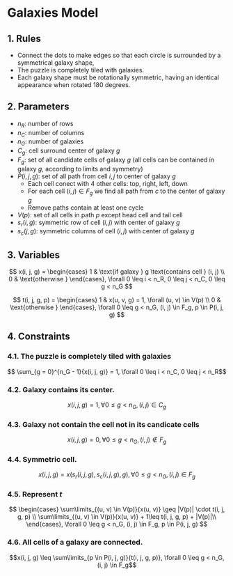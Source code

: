 # Galaxies Model
## 1. Rules
- Connect the dots to make edges so that each circle is surrounded by a symmetrical galaxy shape,
- The puzzle is completely tiled with galaxies.
- Each galaxy shape must be rotationally symmetric, having an identical appearance when rotated 180 degrees.

## 2. Parameters
- $n_R$: number of rows
- $n_C$: number of columns
- $n_G$: number of galaxies
- $C_g$: cell surround center of galaxy $g$
- $F_g$: set of all candidate cells of galaxy $g$ (all cells can be contained in galaxy $g$, according to limits and symmetry)
- $P(i, j, g)$: set of all path from cell $i, j$ to center of galaxy $g$
    - Each cell conect with 4 other cells: top, right, left, down
    - For each cell $(i, j) \in F_g$ we find all path from $c$ to the center of galaxy $g$
    - Remove paths contain at least one cycle
- $V(p)$: set of all cells in path $p$ except head cell and tail cell
- $s_r(i, g)$: symmetric row of cell $(i, j)$ with center of galaxy $g$
- $s_c(j, g)$: symmetric columns of cell $(i, j)$ with center of galaxy $g$

## 3. Variables
$$
x(i, j, g) = \begin{cases}
    1 & \text{if galaxy } g \text{contains cell } (i, j) \\
    0 & \text{otherwise }
\end{cases}, \forall 0 \leq i < n_R, 0 \leq j < n_C, 0 \leq g < n_G
$$

$$
t(i, j, g, p) = \begin{cases}
    1 & x(u, v, g) = 1, \forall (u, v) \in V(p) \\
    0 & \text{otherwise }
\end{cases}, \forall 0 \leq g < n_G, (i, j) \in F_g, p \in P(i, j, g)
$$

## 4. Constraints

### 4.1. The puzzle is completely tiled with galaxies
$$ \sum_{g = 0}^{n_G - 1}{x(i, j, g)} = 1, \forall 0 \leq i < n_C, 0 \leq j < n_R$$

### 4.2. Galaxy contains its center.
$$x(i, j, g) = 1, \forall 0 \leq g < n_G, (i, j) \in C_g$$

### 4.3. Galaxy not contain the cell not in its candicate cells
$$x(i, j, g) = 0, \forall 0 \leq g < n_G, (i, j) \notin F_g$$

### 4.4. Symmetric cell.
$$x(i, j, g) = x(s_r(i, j, g), s_c(i, j, g), g), \forall 0 \leq g < n_G, (i, j) \in F_g$$

### 4.5. Represent $t$
$$
\begin{cases}
    \sum\limits_{(u, v) \in V(p)}{x(u, v)} \geq |V(p)| \cdot t(i, j, g, p) \\
    \sum\limits_{(u, v) \in V(p)}{x(u, v)} + 1\leq t(i, j, g, p) + |V(p)|\\
\end{cases}, \forall 0 \leq g < n_G, (i, j) \in F_g, p \in P(i, j, g)
$$

### 4.6. All cells of a galaxy are connected.
$$x(i, j, g) \leq \sum\limits_{p \in P(i, j, g)}{t(i, j, g, p)}, \forall 0 \leq g < n_G, (i, j) \in F_g$$
